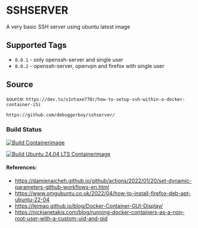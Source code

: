 # SSHSERVER

A very basic SSH server using ubuntu latest image

## Supported Tags

- `0.0.1` - only openssh-server and single user
- `0.0.2` - openssh-server, openvpn and firefox with single user

## Source

source: `https://dev.to/s1ntaxe770r/how-to-setup-ssh-within-a-docker-container-i5i`

```
https://github.com/debuggerboy/sshserver/
```

### Build Status

[![Build Containerimage](https://github.com/debuggerboy/sshserver/actions/workflows/build-containerimage.yml/badge.svg?branch=main)](https://github.com/debuggerboy/sshserver/actions/workflows/build-containerimage.yml)

[![Build Ubuntu 24.04 LTS Containerimage](https://github.com/debuggerboy/sshserver/actions/workflows/build_ubu2404_container_image.yml/badge.svg)](https://github.com/debuggerboy/sshserver/actions/workflows/build_ubu2404_container_image.yml)

#### References:

- https://damienaicheh.github.io/github/actions/2022/01/20/set-dynamic-parameters-github-workflows-en.html
- https://www.omgubuntu.co.uk/2022/04/how-to-install-firefox-deb-apt-ubuntu-22-04
- https://leimao.github.io/blog/Docker-Container-GUI-Display/
- https://nickjanetakis.com/blog/running-docker-containers-as-a-non-root-user-with-a-custom-uid-and-gid
